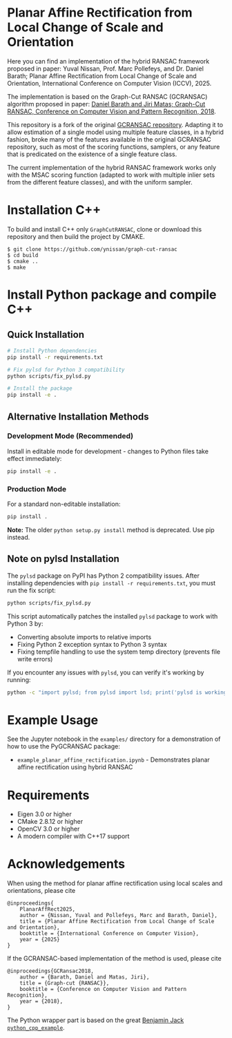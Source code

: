 # Planar Affine Rectification from Local Change of Scale and Orientation

Here you can find an implementation of the hybrid RANSAC framework proposed in paper:
Yuval Nissan, Prof. Marc Pollefeys, and Dr. Daniel Barath; Planar Affine Rectification from Local Change of Scale and Orientation,
International Conference on Computer Vision (ICCV), 2025.

The implementation is based on the Graph-Cut RANSAC (GCRANSAC) algorithm proposed in paper: [Daniel Barath and Jiri Matas; Graph-Cut RANSAC, Conference on Computer Vision and Pattern Recognition, 2018](http://openaccess.thecvf.com/content_cvpr_2018/papers/Barath_Graph-Cut_RANSAC_CVPR_2018_paper.pdf).

This repository is a fork of the original [GCRANSAC repository](https://github.com/danini/graph-cut-ransac).
Adapting it to allow estimation of a single model using multiple feature classes, in a hybrid fashion, broke many of the features available in the original GCRANSAC repository, such as most of the scoring functions, samplers, or any feature that is predicated on the existence of a single feature class.

The current implementation of the hybrid RANSAC framework works only with the MSAC scoring function (adapted to work with multiple inlier sets from the different feature classes), and with the uniform sampler.

# Installation C++

To build and install C++ only `GraphCutRANSAC`, clone or download this repository and then build the project by CMAKE. 
```shell
$ git clone https://github.com/ynissan/graph-cut-ransac
$ cd build
$ cmake ..
$ make
```

# Install Python package and compile C++

## Quick Installation

```bash
# Install Python dependencies
pip install -r requirements.txt

# Fix pylsd for Python 3 compatibility
python scripts/fix_pylsd.py

# Install the package
pip install -e .
```

## Alternative Installation Methods

### Development Mode (Recommended)
Install in editable mode for development - changes to Python files take effect immediately:
```bash
pip install -e .
```

### Production Mode
For a standard non-editable installation:
```bash
pip install .
```

**Note:** The older `python setup.py install` method is deprecated. Use pip instead.

## Note on pylsd Installation

The `pylsd` package on PyPI has Python 2 compatibility issues. After installing dependencies with `pip install -r requirements.txt`, you must run the fix script:

```bash
python scripts/fix_pylsd.py
```

This script automatically patches the installed `pylsd` package to work with Python 3 by:
- Converting absolute imports to relative imports
- Fixing Python 2 exception syntax to Python 3 syntax
- Fixing tempfile handling to use the system temp directory (prevents file write errors)

If you encounter any issues with `pylsd`, you can verify it's working by running:
```bash
python -c "import pylsd; from pylsd import lsd; print('pylsd is working correctly')"
```

# Example Usage

See the Jupyter notebook in the `examples/` directory for a demonstration of how to use the PyGCRANSAC package:
- `example_planar_affine_rectification.ipynb` - Demonstrates planar affine rectification using hybrid RANSAC

# Requirements

- Eigen 3.0 or higher
- CMake 2.8.12 or higher
- OpenCV 3.0 or higher
- A modern compiler with C++17 support

# Acknowledgements

When using the method for planar affine rectification using local scales and orientations, please cite
```
@inproceedings{
    PlanarAffRect2025,
    author = {Nissan, Yuval and Pollefeys, Marc and Barath, Daniel},
    title = {Planar Affine Rectification from Local Change of Scale and Orientation},
    booktitle = {International Conference on Computer Vision},
    year = {2025}
}
```

If the GCRANSAC-based implementation of the method is used, please cite
```
@inproceedings{GCRansac2018,
	author = {Barath, Daniel and Matas, Jiri},
	title = {Graph-cut {RANSAC}},
	booktitle = {Conference on Computer Vision and Pattern Recognition},
	year = {2018},
}
```

The Python wrapper part is based on the great [Benjamin Jack `python_cpp_example`](https://github.com/benjaminjack/python_cpp_example).
